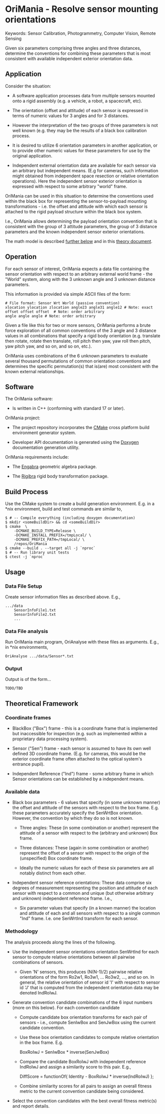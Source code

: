 
# OriMania - Resolve sensor mounting orientations

Keywords: Sensor Calibration, Photogrammetry, Computer Vision, Remote Sensing

Given six parameters comprising three angles and three distances, determine
the conventions for combining these parameters that is most consistent with
available independent exterior orientation data.


## Application

Consider the situation:

* A software application processes data from multiple sensors mounted onto
a rigid assembly (e.g. a vehicle, a robot, a spacecraft, etc).

* The orientation (offset and attitude) of each sensor is expressed in
terms of numeric values for 3 angles and for 3 distances.

* However the interpretation of the two groups of three parameters is
not well known (e.g.  they may be the results of a black box calibration
process.

* It is desired to utilize 6 orientation parameters in another
application, or to provide other numeric values for these parameters
for use by the original application.

* Independent external orientation data are available for each sensor via
an arbitrary but independent means. (E.g for cameras, such information
might obtained from independent space resection or relative orientation
operations). Here the independent sensor exterior orientation is expressed
with respect to some arbitrary "world" frame.

OriMania can be used in this situation to determine the conventions used
within the black box for representing the sensor-to-payload mounting
transformations - i.e. the offset and attitude with which each sensor
is attached to the rigid payload structure within the black box system.

I.e., OriMania allows determining the payload orientation convention
that is consistent with the group of 3 attitude parameters, the group
of 3 distance parameters and the known independent sensor exterior
orientations.

The math model is described
[further below](#Theoretical-Framework) and in this
[theory document](./theory/OriManiaTheory.lyx).

## Operation

For each sensor of interest, OriMania expects a data file containing the
sensor orientation with respect to an arbitrary external world frame -
the "World" system, along with the 3 unknown angle and 3 unknown
distance parameters.

This information is provided via simple ASCII files of the form:

	# File format: Sensor Wrt World (passive convention)
	xlocation ylocation zlocation angle23 angle31 angle12 # Note: exact
	offset offset offset  # Note: order arbitrary
	angle angle angle # Note: order arbitrary

Given a file like this for two or more sensors, OriMania performs a brute
force exploration of all common conventions of the 3 angle and 3 distance
values in all combinations that specify a rigid body orientation
(e.g. translate then rotate, rotate then translate, roll pitch then yaw,
yaw roll then pitch, yaw pitch yaw, and so on, and so on, etc.).

OriMania uses combinations of the 6 unknown parameters to evaluate several
thousand permutations of common orientation conventions and determines
the specific permutation(s) that is(are) most consistent with the known
external relationships.

## Software

The OriMania software:

* Is written in C++ (conforming with standard 17 or later).

OriMania project:

* The project repository incorporates the [CMake](https://cmake.org)
cross platform build environment generator system.

* Developer API documentation is generated using the
[Doxygen](https://www.doxygen.nl/index.html) documentation generation
utility.

OriMania requirements include:

* The [Engabra](https://github.com/Stellacore/Engabra) geometric algebra
package.

* The [Rigibra](https://github.com/Stellacore/Rigibra) rigid body
transformation package.

## Build Process

Use the CMake system to create a build generation environment. E.g. in a
\*nix environment, build and test commands are similar to,

	$ # -- Compile everything (including doxygen documentation)
	$ mkdir <someBuildDir> && cd <someBuildDir>
	$ cmake  \
		-DCMAKE_BUILD_TYPE=Release \
		-DCMAKE_INSTALL_PREFIX=/tmpLocal/ \
		-DCMAKE_PREFIX_PATH=/tmpLocal/ \
		/repos/OriMania
	$ cmake --build . --target all -j `nproc`
	$ # -- Run library unit tests
	$ ctest -j `nproc`

## Usage

### Data File Setup

Create sensor information files as described above. E.g.,

	.../data
		SensorInfoFile1.txt
		SensorInfoFile2.txt
		...

### Data File analysis

Run OriMania main program, OriAnalyse with these files as arguments.
E.g., in \*nix environments,

	OriAnalyse .../data/Sensor*.txt

### Output

Output is of the form...

	TODO/TBD

## Theoretical Framework

### Coordinate frames

* BlackBox ("Box") frame - this is a coordinate frame that is implemented
but inaccessible for inspection (e.g. such as implemented within a
proprietary data processing system).

* Sensor ("Sen") frame - each sensor is assumed to have its own well
defined 3D coordinate frame. (E.g. for cameras, this would be the exterior
coordinate frame often attached to the optical system's entrance pupil).

* Independent Reference ("Ind") frame - some arbitrary frame in which Sensor
orientations can be established by a independent means.

### Available data

* Black box parameters - 6 values that specify (in some unknown manner)
the offset and attitude of the sensors with respect to the box frame. E.g.
these parameters accurately specify the SenWrtBox orientation. However, the
convention by which they do so is not known.

	* Three angles: These (in some combination or another) represent the
	attitude of a sensor with respect to the (arbitrary and unknown) Box
	frame.

	* Three distances: These (again in some combination or another)
	represent the offset of a sensor with respect to the origin of the
	(unspecified) Box coordinate frame.

	* Ideally the numeric values for each of these six parameters are
	all notably distinct from each other.

* Independent sensor reference orientations: These data comprise six
degrees of measurement representing the position and attitude of each
sensor with respect to a common and unique (but otherwise arbitrary and
unknown) independent reference frame. I.e.,

	* Six parameter values that specify (in a known manner) the location
	and attitude of each and all sensors with respect to a single common
	"Ind" frame. I.e. one SenWrtInd transform for each sensor.

### Methodology

The analysis proceeds along the lines of the following.

* Use the independent sensor orientations orientation SenWrtInd for each
sensor to compute relative orientations between all pairwise combinations 
of sensors.

	* Given 'N' sensors, this produces (N(N-1)/2) pairwise relative
	orientations of the form Ro2w1, Ro3w1, ... Ro3w2, ..., and so on.
	In general, the relative orientation of sensor id 'I' with respect
	to sensor id 'J' that is computed from the independent orientation
	data may be denoted IndRoIwJ.

* Generate convention candidate combinations of the 6 input numbers
(more on this below). For each convention candidate

	* Compute candidate box orientation transforms for each pair
	of sensors - i.e., compute SenIwBox and SenJwBox using the current
	candidate convention.

	* Use these box orientation candidates to compute relative orientation
	in the box frame. E.g.

		BoxRoIwJ = SenIwBox * inverse(SenJwBox)

	* Compare the candidate BoxRoIwJ with independent reference IndRoIwJ
	and assign a similarity score to this pair. E.g.,

		DiffScore = functionOf{ Identity - BoxRoIwJ * inverse(IndRoIwJ) };

	* Combine similarity scores for all pairs to assign an overall
	fitness metric to the current convention candidate being considered.

* Select the convention candidates with the best overall fitness metric(s)
and report details.

